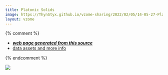 ```yaml
---
title: Platonic Solids
image: https://ThynStyx.github.io/vzome-sharing/2022/02/05/14-05-27-Platonic-Solids/Platonic-Solids.png
layout: vzome
---
```


{% comment %}
 - [***web page generated from this source***][post]
 - [data assets and more info][github]

[post]: <https://ThynStyx.github.io/vzome-sharing/2022/02/05/Platonic-Solids-14-05-27.html>
[github]: <https://github.com/ThynStyx/vzome-sharing/tree/main/2022/02/05/14-05-27-Platonic-Solids/>
{% endcomment %}

<vzome-viewer style="width: 100%; height: 65vh;"
       src="https://ThynStyx.github.io/vzome-sharing/2022/02/05/14-05-27-Platonic-Solids/Platonic-Solids.vZome" >
  <img src="https://ThynStyx.github.io/vzome-sharing/2022/02/05/14-05-27-Platonic-Solids/Platonic-Solids.png" />
</vzome-viewer>
